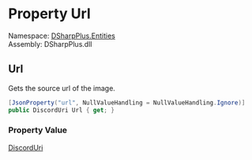 # Property Url

Namespace: [DSharpPlus.Entities](DSharpPlus.Entities.md)  
Assembly: DSharpPlus.dll

## <a id="DSharpPlus_Entities_DiscordEmbedImage_Url"></a>Url

Gets the source url of the image.

```csharp
[JsonProperty("url", NullValueHandling = NullValueHandling.Ignore)]
public DiscordUri Url { get; }
```

### Property Value

[DiscordUri](DSharpPlus.Net.DiscordUri.md)

